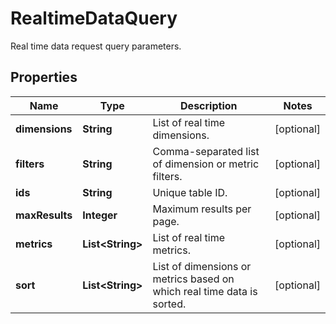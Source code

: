 

# RealtimeDataQuery

Real time data request query parameters.

## Properties

| Name | Type | Description | Notes |
|------------ | ------------- | ------------- | -------------|
|**dimensions** | **String** | List of real time dimensions. |  [optional] |
|**filters** | **String** | Comma-separated list of dimension or metric filters. |  [optional] |
|**ids** | **String** | Unique table ID. |  [optional] |
|**maxResults** | **Integer** | Maximum results per page. |  [optional] |
|**metrics** | **List&lt;String&gt;** | List of real time metrics. |  [optional] |
|**sort** | **List&lt;String&gt;** | List of dimensions or metrics based on which real time data is sorted. |  [optional] |




